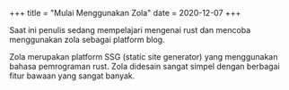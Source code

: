 +++
title = "Mulai Menggunakan Zola"
date = 2020-12-07
+++

Saat ini penulis sedang mempelajari mengenai rust dan mencoba menggunakan zola sebagai platform blog.

Zola merupakan platform SSG (static site generator) yang menggunakan bahasa pemrograman rust. Zola didesain sangat simpel dengan berbagai fitur bawaan yang sangat banyak.